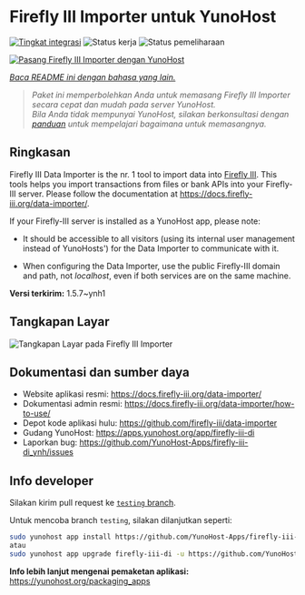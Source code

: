 <!--
N.B.: README ini dibuat secara otomatis oleh <https://github.com/YunoHost/apps/tree/master/tools/readme_generator>
Ini TIDAK boleh diedit dengan tangan.
-->

# Firefly III Importer untuk YunoHost

[![Tingkat integrasi](https://dash.yunohost.org/integration/firefly-iii-di.svg)](https://ci-apps.yunohost.org/ci/apps/firefly-iii-di/) ![Status kerja](https://ci-apps.yunohost.org/ci/badges/firefly-iii-di.status.svg) ![Status pemeliharaan](https://ci-apps.yunohost.org/ci/badges/firefly-iii-di.maintain.svg)

[![Pasang Firefly III Importer dengan YunoHost](https://install-app.yunohost.org/install-with-yunohost.svg)](https://install-app.yunohost.org/?app=firefly-iii-di)

*[Baca README ini dengan bahasa yang lain.](./ALL_README.md)*

> *Paket ini memperbolehkan Anda untuk memasang Firefly III Importer secara cepat dan mudah pada server YunoHost.*  
> *Bila Anda tidak mempunyai YunoHost, silakan berkonsultasi dengan [panduan](https://yunohost.org/install) untuk mempelajari bagaimana untuk memasangnya.*

## Ringkasan

Firefly III Data Importer is the nr. 1 tool to import data into [Firefly III](https://www.firefly-iii.org/). This tools helps you import transactions from files or bank APIs into your
Firefly-III server. Please follow the documentation at https://docs.firefly-iii.org/data-importer/.

If your Firefly-III server is installed as a YunoHost app, please note:

- It should be accessible to all visitors (using its internal user management instead of YunoHosts') for the Data Importer to communicate with it.

- When configuring the Data Importer, use the public Firefly-III domain and path, not *localhost*, even if both services are on the same machine.


**Versi terkirim:** 1.5.7~ynh1

## Tangkapan Layar

![Tangkapan Layar pada Firefly III Importer](./doc/screenshots/firefly-iii-di-start-screen.png)

## Dokumentasi dan sumber daya

- Website aplikasi resmi: <https://docs.firefly-iii.org/data-importer/>
- Dokumentasi admin resmi: <https://docs.firefly-iii.org/data-importer/how-to-use/>
- Depot kode aplikasi hulu: <https://github.com/firefly-iii/data-importer>
- Gudang YunoHost: <https://apps.yunohost.org/app/firefly-iii-di>
- Laporkan bug: <https://github.com/YunoHost-Apps/firefly-iii-di_ynh/issues>

## Info developer

Silakan kirim pull request ke [`testing` branch](https://github.com/YunoHost-Apps/firefly-iii-di_ynh/tree/testing).

Untuk mencoba branch `testing`, silakan dilanjutkan seperti:

```bash
sudo yunohost app install https://github.com/YunoHost-Apps/firefly-iii-di_ynh/tree/testing --debug
atau
sudo yunohost app upgrade firefly-iii-di -u https://github.com/YunoHost-Apps/firefly-iii-di_ynh/tree/testing --debug
```

**Info lebih lanjut mengenai pemaketan aplikasi:** <https://yunohost.org/packaging_apps>
